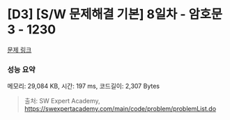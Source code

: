 # [D3] [S/W 문제해결 기본] 8일차 - 암호문3 - 1230 

[문제 링크](https://swexpertacademy.com/main/code/problem/problemDetail.do?contestProbId=AV14zIwqAHwCFAYD) 

### 성능 요약

메모리: 29,084 KB, 시간: 197 ms, 코드길이: 2,307 Bytes



> 출처: SW Expert Academy, https://swexpertacademy.com/main/code/problem/problemList.do